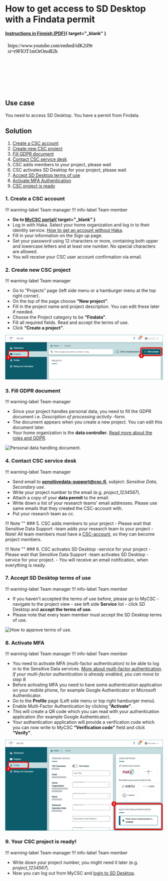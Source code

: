 # How to get access to SD Desktop with a Findata permit

**[Instructions in Finnish (PDF)](https://a3s.fi/docs-files/sensitive-data/PDF_instructions/SD_toisiolaki_Findata.pdf){ target="_blank" }**

<iframe width="280" height="155" srcdoc="https://www.youtube.com/embed/idK2iI9rTQw?si=r9FlOT1mOrOnoB2h" title="YouTube video player" frameborder="0" allow="accelerometer; autoplay; clipboard-write; encrypted-media; gyroscope; picture-in-picture" allowfullscreen></iframe>

## Use case

You need to access SD Desktop. You have a permit from Findata.

## Solution


1. [Create a CSC account](#1-create-a-csc-account) 
2. [Create new CSC project](#2-create-new-csc-project)
3. [Fill GDPR document](#3-fill-gdpr-document)
4. [Contact CSC service desk](#4-contact-csc-service-desk)
5. CSC adds members to your project, please wait
6. CSC activates SD Desktop for your project, please wait
7. [Accept SD Desktop terms of use](#7-accept-sd-desktop-terms-of-use)
8. [Activate MFA Authentication](#8-activate-mfa-authentication)
9. [CSC project is ready](#9-your-csc-project-is-ready)

### 1. Create a CSC account

!!! warning-label
    Team manager
!!! info-label
    Team member

- **Go to [MyCSC portal](https://my.csc.fi){ target="_blank" }**
- Log in with Haka. Select your home organization and log in to their identity service. [How to get an account without Haka](../../accounts/how-to-create-new-user-account.md#getting-an-account-without-haka-or-virtu). 
- Fill in your information on the Sign up page.
- Set your password using 12 characters or more, containing both upper and lowercase letters and at least one number. No special characters are allowed.
 - You will receive your CSC user account confirmation via email.

### 2. Create new CSC project

!!! warning-label
    Team manager

- Go to ”Projects” page (left side menu or a hamburger menu at the top right corner).
- On the top of the page choose **”New project”**.
- Fill in the project name and project description. You can edit these later if needed.
- Choose the Project category to be **“Findata”**.
- Fill all required fields. Read and accept the terms of use.
- Click **“Create a project”**.

![Click create a project.](./images/MyCSC/MyCSC_NewProject.png)


### 3. Fill GDPR document

!!! warning-label
    Team manager

- Since your project handles personal data, you need to fill the GDPR document i.e. *Description of processing activity* -form.
- The document appears when you create a new project. You can edit this document later.
- Your home organization is the **data controller**. [Read more about the roles and GDPR](../../support/faq/sensitive-data-legal.md#what-are-the-roles-of-csc-and-its-service-users-under-gdpr).

![Personal data handling document.](https://a3s.fi/docs-files/sensitive-data/MyCSC/MyCSC_GDPR.png)

### 4. Contact CSC service desk

!!! warning-label
    Team manager

- Send email to **sensitivedata-support@csc.fi**, subject: *Sensitive Data, Secondary use*.
- Write your project number to the email (e.g. *project_1234567*).
- Attach a copy of your **data permit** to the email.
- Write down a list of your research teams' email addresses. Please use same emails that they created the CSC-account with.
- Put your research team as cc.

!!! Note ""
    ### 5. CSC adds members to your project
    - Please wait that Sensitive Data Support -team adds your research team to your project
    - Note! All team members must have a [CSC-account](#1-create-a-csc-account), so they can become project members.

!!! Note ""
    ### 6. CSC activates SD Desktop -service for your project
    - Please wait that Sensitive Data Support -team activates SD Desktop -service for your project.
    - You will receive an email notification, when everything is ready.

### 7. Accept SD Desktop terms of use

!!! warning-label
    Team manager
!!! info-label
    Team member

- If you haven't accepted the terms of use before, please go to MyCSC - navigate to the project view - see left side **Service** list - click SD Desktop and **accept the terms of use**.
- Please note that every team member must accept the SD Desktop terms of use.

![How to approve terms of use.](https://a3s.fi/docs-files/sensitive-data/MyCSC/MyCSC_TermsOfUse.png)

### 8. Activate MFA

!!! warning-label
    Team manager
!!! info-label
    Team member

- You need to activate MFA (multi-factor authentication) to be able to log in to the Sensitive Data services. [More about multi-factor authentication](../../accounts/mfa.md). *If your multi-factor authentication is already enabled, you can move to step 9.*
- Before activating MFA you need to have some authentication application on your mobile phone, for example Google Authenticator or Microsoft Authenticator.
- Go to the **Profile** page (Left side menu or top right hamburger menu).
- Enable Multi-Factor Authentication by clicking **“Activate”**.
- This will create a QR code which you can read with your authentication application (for example Google Authenticator).
- Your authentication application will provide a verification code which you can now write to MyCSC **“Verification code”** field and click **“Verify”**.

![Multi-Factor Authentication.](./images/MyCSC/MyCSC_MFA.png)

### 9. Your CSC project is ready!

!!! warning-label
    Team manager
!!! info-label
    Team member
    
- Write down your project number, you might need it later (e.g. *project_1234567*).
- Now you can log out from MyCSC and [login to SD Desktop](sd-desktop-secondary-login.md).


